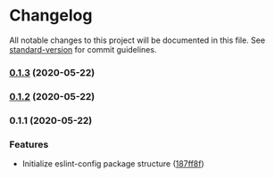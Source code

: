 # Changelog

All notable changes to this project will be documented in this file. See [standard-version](https://github.com/conventional-changelog/standard-version) for commit guidelines.

### [0.1.3](https://github.com/sjlutterbie/eslint-config-sjlutterbie-styleguide/compare/v0.1.2...v0.1.3) (2020-05-22)

### [0.1.2](https://github.com/sjlutterbie/eslint-config-sjlutterbie-styleguide/compare/v0.1.1...v0.1.2) (2020-05-22)

### 0.1.1 (2020-05-22)


### Features

* Initialize eslint-config package structure ([187ff8f](https://github.com/sjlutterbie/eslint-config-sjlutterbie-styleguide/commit/187ff8fc3051bddf27dd00464afc6d71066cf165))
